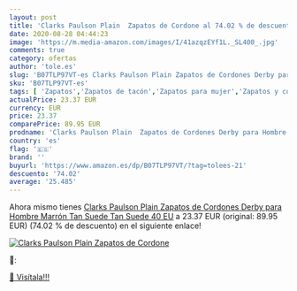```yaml
---
layout: post
title: 'Clarks Paulson Plain  Zapatos de Cordone al 74.02 % de descuento'
date: 2020-08-28 04:44:23
image: 'https://m.media-amazon.com/images/I/41azqzEYf1L._SL400_.jpg'
comments: true
category: ofertas
author: 'tole.es'
slug: 'B07TLP97VT-es Clarks Paulson Plain Zapatos de Cordones Derby para Hombre...'
sku: 'B07TLP97VT-es'
tags: [ 'Zapatos','Zapatos de tacón','Zapatos para mujer','Zapatos y complementos','zapatos', ]
actualPrice: 23.37 EUR
currency: EUR
price: 23.37
comparePrice: 89.95 EUR
prodname: 'Clarks Paulson Plain  Zapatos de Cordones Derby para Hombre  Marrón  Tan Suede Tan Suede   40 EU'
country: 'es'
flag: '🇪🇸'
brand: ''
buyurl: 'https://www.amazon.es/dp/B07TLP97VT/?tag=tolees-21'
descuento: '74.02'
average: '25.485'
---
```


Ahora mismo tienes [Clarks Paulson Plain  Zapatos de Cordones Derby para Hombre  Marrón  Tan Suede Tan Suede   40 EU](https://www.amazon.es/dp/B07TLP97VT/?tag=tolees-21) a 23.37 EUR (original: 89.95 EUR) (74.02 %  de descuento) en el siguiente enlace!

[![Clarks Paulson Plain  Zapatos de Cordone](https://m.media-amazon.com/images/I/41azqzEYf1L._SL400_.jpg)](https://www.amazon.es/dp/B07TLP97VT/?tag=tolees-21)

🔎:


[🛒 Visítala!!!](https://www.amazon.es/dp/B07TLP97VT/?tag=tolees-21)
